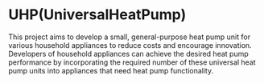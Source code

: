 # UHP(UniversalHeatPump)
This project aims to develop a small, general-purpose heat pump unit for various household appliances to reduce costs and encourage innovation.
Developers of household appliances can achieve the desired heat pump performance by incorporating the required number of these universal heat pump units into appliances that need heat pump functionality.

